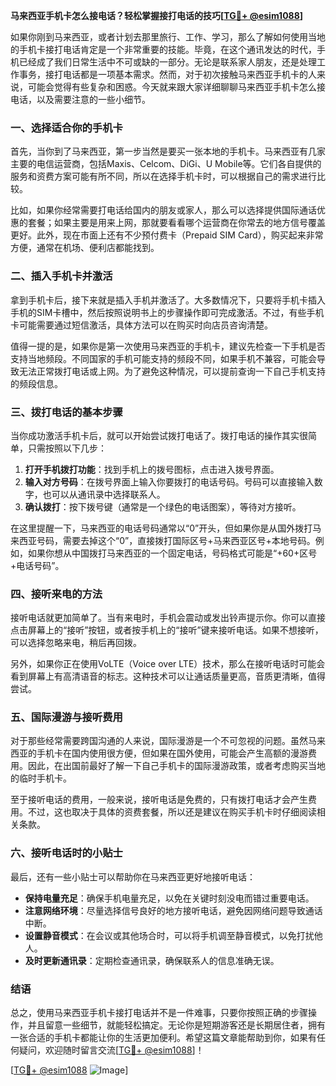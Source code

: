 **马来西亚手机卡怎么接电话？轻松掌握接打电话的技巧[[TG💪+ @esim1088](https://t.me/s/esim1088)]**

如果你刚到马来西亚，或者计划去那里旅行、工作、学习，那么了解如何使用当地的手机卡接打电话肯定是一个非常重要的技能。毕竟，在这个通讯发达的时代，手机已经成了我们日常生活中不可或缺的一部分。无论是联系家人朋友，还是处理工作事务，接打电话都是一项基本需求。然而，对于初次接触马来西亚手机卡的人来说，可能会觉得有些复杂和困惑。今天就来跟大家详细聊聊马来西亚手机卡怎么接电话，以及需要注意的一些小细节。

### 一、选择适合你的手机卡

首先，当你到了马来西亚，第一步当然是要买一张本地的手机卡。马来西亚有几家主要的电信运营商，包括Maxis、Celcom、DiGi、U Mobile等。它们各自提供的服务和资费方案可能有所不同，所以在选择手机卡时，可以根据自己的需求进行比较。

比如，如果你经常需要打电话给国内的朋友或家人，那么可以选择提供国际通话优惠的套餐；如果主要是用来上网，那就要看看哪个运营商在你常去的地方信号覆盖更好。此外，现在市面上还有不少预付费卡（Prepaid SIM Card），购买起来非常方便，通常在机场、便利店都能找到。

### 二、插入手机卡并激活

拿到手机卡后，接下来就是插入手机并激活了。大多数情况下，只要将手机卡插入手机的SIM卡槽中，然后按照说明书上的步骤操作即可完成激活。不过，有些手机卡可能需要通过短信激活，具体方法可以在购买时向店员咨询清楚。

值得一提的是，如果你是第一次使用马来西亚的手机卡，建议先检查一下手机是否支持当地频段。不同国家的手机可能支持的频段不同，如果手机不兼容，可能会导致无法正常拨打电话或上网。为了避免这种情况，可以提前查询一下自己手机支持的频段信息。

### 三、拨打电话的基本步骤

当你成功激活手机卡后，就可以开始尝试拨打电话了。拨打电话的操作其实很简单，只需按照以下几步：

1. **打开手机拨打功能**：找到手机上的拨号图标，点击进入拨号界面。
2. **输入对方号码**：在拨号界面上输入你要拨打的电话号码。号码可以直接输入数字，也可以从通讯录中选择联系人。
3. **确认拨打**：按下拨号键（通常是一个绿色的电话图案），等待对方接听。

在这里提醒一下，马来西亚的电话号码通常以“0”开头，但如果你是从国外拨打马来西亚号码，需要去掉这个“0”，直接拨打国际区号+马来西亚区号+本地号码。例如，如果你想从中国拨打马来西亚的一个固定电话，号码格式可能是“+60+区号+电话号码”。

### 四、接听来电的方法

接听电话就更加简单了。当有来电时，手机会震动或发出铃声提示你。你可以直接点击屏幕上的“接听”按钮，或者按手机上的“接听”键来接听电话。如果不想接听，可以选择忽略来电，稍后再回拨。

另外，如果你正在使用VoLTE（Voice over LTE）技术，那么在接听电话时可能会看到屏幕上有高清语音的标志。这种技术可以让通话质量更高，音质更清晰，值得尝试。

### 五、国际漫游与接听费用

对于那些经常需要跨国沟通的人来说，国际漫游是一个不可忽视的问题。虽然马来西亚的手机卡在国内使用很方便，但如果在国外使用，可能会产生高额的漫游费用。因此，在出国前最好了解一下自己手机卡的国际漫游政策，或者考虑购买当地的临时手机卡。

至于接听电话的费用，一般来说，接听电话是免费的，只有拨打电话才会产生费用。不过，这也取决于具体的资费套餐，所以还是建议在购买手机卡时仔细阅读相关条款。

### 六、接听电话时的小贴士

最后，还有一些小贴士可以帮助你在马来西亚更好地接听电话：

- **保持电量充足**：确保手机电量充足，以免在关键时刻没电而错过重要电话。
- **注意网络环境**：尽量选择信号良好的地方接听电话，避免因网络问题导致通话中断。
- **设置静音模式**：在会议或其他场合时，可以将手机调至静音模式，以免打扰他人。
- **及时更新通讯录**：定期检查通讯录，确保联系人的信息准确无误。

### 结语

总之，使用马来西亚手机卡接打电话并不是一件难事，只要你按照正确的步骤操作，并且留意一些细节，就能轻松搞定。无论你是短期游客还是长期居住者，拥有一张合适的手机卡都能让你的生活更加便利。希望这篇文章能帮助到你，如果有任何疑问，欢迎随时留言交流[[TG💪+ @esim1088](https://t.me/s/esim1088)]！

[[TG💪+ @esim1088](https://t.me/s/esim1088) ![Image](https://i.postimg.cc/4NQfJmqS/Snipaste-2025-05-13-00-14-12.png)]